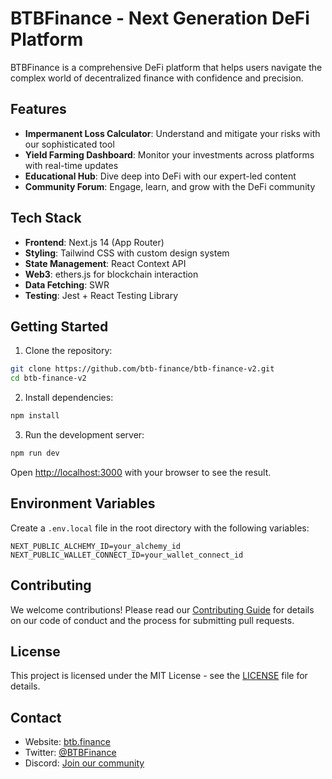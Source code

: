 # BTBFinance - Next Generation DeFi Platform

BTBFinance is a comprehensive DeFi platform that helps users navigate the complex world of decentralized finance with confidence and precision.

## Features

- **Impermanent Loss Calculator**: Understand and mitigate your risks with our sophisticated tool
- **Yield Farming Dashboard**: Monitor your investments across platforms with real-time updates
- **Educational Hub**: Dive deep into DeFi with our expert-led content
- **Community Forum**: Engage, learn, and grow with the DeFi community

## Tech Stack

- **Frontend**: Next.js 14 (App Router)
- **Styling**: Tailwind CSS with custom design system
- **State Management**: React Context API
- **Web3**: ethers.js for blockchain interaction
- **Data Fetching**: SWR
- **Testing**: Jest + React Testing Library

## Getting Started

1. Clone the repository:
```bash
git clone https://github.com/btb-finance/btb-finance-v2.git
cd btb-finance-v2
```

2. Install dependencies:
```bash
npm install
```

3. Run the development server:
```bash
npm run dev
```

Open [http://localhost:3000](http://localhost:3000) with your browser to see the result.

## Environment Variables

Create a `.env.local` file in the root directory with the following variables:
```
NEXT_PUBLIC_ALCHEMY_ID=your_alchemy_id
NEXT_PUBLIC_WALLET_CONNECT_ID=your_wallet_connect_id
```

## Contributing

We welcome contributions! Please read our [Contributing Guide](CONTRIBUTING.md) for details on our code of conduct and the process for submitting pull requests.

## License

This project is licensed under the MIT License - see the [LICENSE](LICENSE) file for details.

## Contact

- Website: [btb.finance](https://btb.finance)
- Twitter: [@BTBFinance](https://twitter.com/BTBFinance)
- Discord: [Join our community](https://discord.gg/btbfinance)
